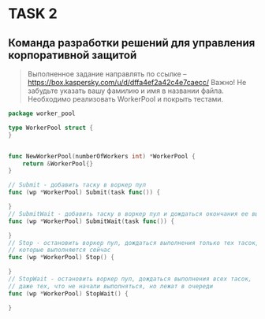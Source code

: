 # TASK 2

## Команда разработки решений для управления корпоративной защитой

>Выполненное задание направлять по ссылке – https://box.kaspersky.com/u/d/dffa4ef2a42c4e7caecc/
>Важно! Не забудьте указать вашу фамилию и имя в названии файла.
>Необходимо реализовать WorkerPool и покрыть тестами.

``` go
package worker_pool

type WorkerPool struct {
}


func NewWorkerPool(numberOfWorkers int) *WorkerPool {
	return &WorkerPool{}
}

// Submit - добавить таску в воркер пул
func (wp *WorkerPool) Submit(task func()) {

}
// SubmitWait - добавить таску в воркер пул и дождаться окончания ее выполнения
func (wp *WorkerPool) SubmitWait(task func()) {

}
// Stop - остановить воркер пул, дождаться выполнения только тех тасок,
// которые выполняются сейчас
func (wp *WorkerPool) Stop() {

}
// StopWait - остановить воркер пул, дождаться выполнения всех тасок,
// даже тех, что не начали выполняться, но лежат в очереди
func (wp *WorkerPool) StopWait() {

}
```
